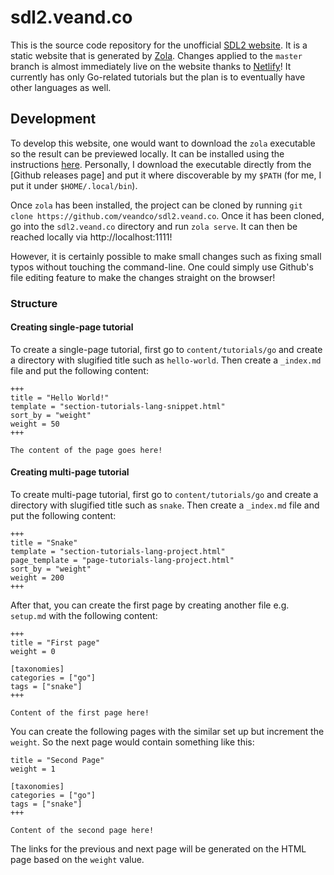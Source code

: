 # sdl2.veand.co

This is the source code repository for the unofficial [SDL2 website](https://sdl2.veand.co). It is a static website that is generated by [Zola](https://getzola.org). Changes applied to the `master` branch is almost immediately live on the website thanks to [Netlify](https://netlify.com)! It currently has only Go-related tutorials but the plan is to eventually have other languages as well.

## Development

To develop this website, one would want to download the `zola` executable so the result can be previewed locally. It can be installed using the instructions [here](https://www.getzola.org/documentation/getting-started/installation/). Personally, I download the executable directly from the [Github releases page] and put it where discoverable by my `$PATH` (for me, I put it under `$HOME/.local/bin`).

Once `zola` has been installed, the project can be cloned by running `git clone https://github.com/veandco/sdl2.veand.co`. Once it has been cloned, go into the `sdl2.veand.co` directory and run `zola serve`. It can then be reached locally via http://localhost:1111!

However, it is certainly possible to make small changes such as fixing small typos without touching the command-line. One could simply use Github's file editing feature to make the changes straight on the browser!

### Structure

#### Creating single-page tutorial

To create a single-page tutorial, first go to `content/tutorials/go` and create a directory with slugified title such as `hello-world`. Then create a `_index.md` file and put the following content:

```
+++
title = "Hello World!"
template = "section-tutorials-lang-snippet.html"
sort_by = "weight"
weight = 50
+++

The content of the page goes here!
```

#### Creating multi-page tutorial

To create multi-page tutorial, first go to `content/tutorials/go` and create a directory with slugified title such as `snake`. Then create a `_index.md` file and put the following content:

```
+++
title = "Snake"
template = "section-tutorials-lang-project.html"
page_template = "page-tutorials-lang-project.html"
sort_by = "weight"
weight = 200
+++
```

After that, you can create the first page by creating another file e.g. `setup.md` with the following content:

```
+++
title = "First page"
weight = 0

[taxonomies]
categories = ["go"]
tags = ["snake"]
+++

Content of the first page here!
```

You can create the following pages with the similar set up but increment the `weight`. So the next page would contain something like this:

```
title = "Second Page"
weight = 1

[taxonomies]
categories = ["go"]
tags = ["snake"]
+++

Content of the second page here!
```

The links for the previous and next page will be generated on the HTML page based on the `weight` value.